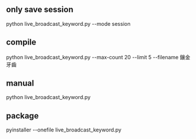 ## only save session
python live_broadcast_keyword.py --mode session
## compile
python live_broadcast_keyword.py --max-count 20 --limit 5 --filename 鑲金牙齒
## manual
python live_broadcast_keyword.py
## package
pyinstaller --onefile live_broadcast_keyword.py

